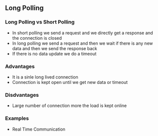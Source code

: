 ## Long Polling
### Long Polling vs Short Polling 
- In short polling we send a request and we directly get a response and the connection is closed
- In long polling we send a request and then we wait if there is any  new data and then we send the response back 
- If there is no data update we do a timeout 
### Advantages
- It is a sinle long lived connection 
- Connection is kept open until we get new data or timeout
### Disdvantages
- Large number of connection more the load is kept online 
### Examples
- Real Time Communication 

